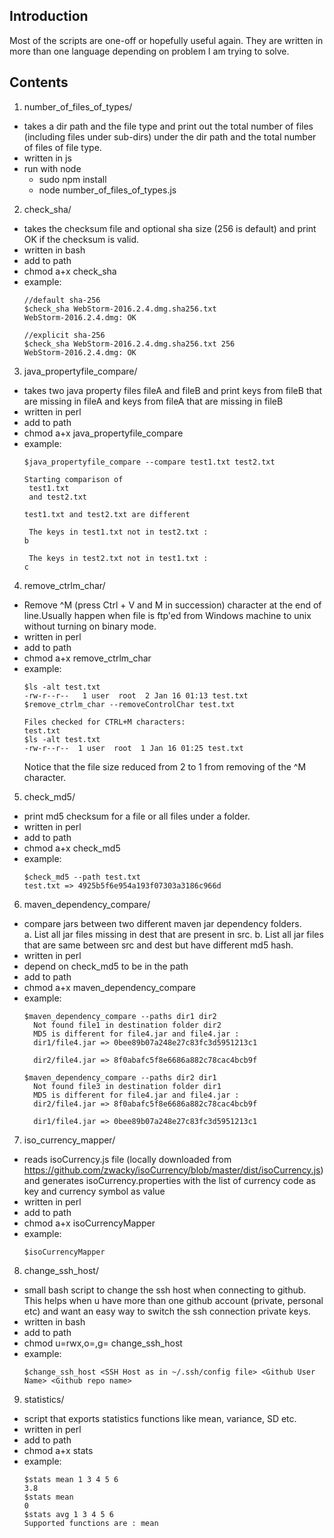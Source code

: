 Introduction
------------

Most of the scripts are one-off or hopefully useful again.
They are written in more than one language depending on problem I am trying
to solve.

Contents
--------

1. number_of_files_of_types/
  * takes a dir path and the file type and print out the total number
    of files (including files under sub-dirs) under the dir path and the total number
    of files of file type.
  * written in js
  * run with node
    * sudo npm install
    * node number_of_files_of_types.js

2. check_sha/
  * takes the checksum file and optional sha size (256 is default) and print OK
    if the checksum is valid.
  * written in bash
  * add to path
  * chmod a+x check_sha
  * example:
    ```
    //default sha-256
    $check_sha WebStorm-2016.2.4.dmg.sha256.txt
    WebStorm-2016.2.4.dmg: OK

    //explicit sha-256
    $check_sha WebStorm-2016.2.4.dmg.sha256.txt 256
    WebStorm-2016.2.4.dmg: OK
    ```
3. java_propertyfile_compare/
  * takes two java property files fileA and fileB and print keys from fileB that are missing in fileA and keys from fileA that are missing in fileB
  * written in perl
  * add to path
  * chmod a+x java_propertyfile_compare
  * example:
    ```
    $java_propertyfile_compare --compare test1.txt test2.txt 

    Starting comparison of 
     test1.txt 
     and test2.txt

    test1.txt and test2.txt are different

     The keys in test1.txt not in test2.txt : 
    b

     The keys in test2.txt not in test1.txt : 
    c
    ```
  
4. remove_ctrlm_char/
  * Remove ^M (press Ctrl + V and M in succession) character at the end of line.Usually happen when file is ftp'ed from Windows machine to unix without turning on binary mode.
  * written in perl
  * add to path
  * chmod a+x remove_ctrlm_char
  * example:
    ```
    $ls -alt test.txt
    -rw-r--r--   1 user  root  2 Jan 16 01:13 test.txt
    $remove_ctrlm_char --removeControlChar test.txt 

    Files checked for CTRL+M characters:
    test.txt
    $ls -alt test.txt
    -rw-r--r--  1 user  root  1 Jan 16 01:25 test.txt
    ```
    Notice that the file size reduced from 2 to 1 from removing of the ^M character.  

5. check_md5/
  * print md5 checksum for a file or all files under a folder.
  * written in perl
  * add to path
  * chmod a+x check_md5
  * example:  
    ```
    $check_md5 --path test.txt   
    test.txt => 4925b5f6e954a193f07303a3186c966d
    ```

6. maven_dependency_compare/
  * compare jars between two different maven jar dependency folders.  
    a. List all jar files missing in dest that are present in src.
    b. List all jar files that are same between src and dest but have different md5 hash.
  * written in perl
  * depend on check_md5 to be in the path
  * add to path
  * chmod a+x maven_dependency_compare
  * example:
    ```
    $maven_dependency_compare --paths dir1 dir2
      Not found file1 in destination folder dir2
      MD5 is different for file4.jar and file4.jar :
      dir1/file4.jar => 0bee89b07a248e27c83fc3d5951213c1

      dir2/file4.jar => 8f0abafc5f8e6686a882c78cac4bcb9f

    $maven_dependency_compare --paths dir2 dir1
      Not found file3 in destination folder dir1
      MD5 is different for file4.jar and file4.jar :
      dir2/file4.jar => 8f0abafc5f8e6686a882c78cac4bcb9f

      dir1/file4.jar => 0bee89b07a248e27c83fc3d5951213c1
    ```   

7. iso_currency_mapper/
  * reads isoCurrency.js file (locally downloaded from https://github.com/zwacky/isoCurrency/blob/master/dist/isoCurrency.js) and generates isoCurrency.properties with the list of currency code as key and currency symbol as value
  * written in perl
  * add to path
  * chmod a+x isoCurrencyMapper
  * example:
    ```
    $isoCurrencyMapper

    ```
8. change_ssh_host/
  * small bash script to change the ssh host when connecting to github. This helps when u
have more than one github account (private, personal etc) and want an easy way to switch the ssh
connection private keys.
  * written in bash
  * add to path
  * chmod u=rwx,o=,g= change_ssh_host
  * example:
    ```
    $change_ssh_host <SSH Host as in ~/.ssh/config file> <Github User Name> <Github repo name>
    ```
9. statistics/
  * script that exports statistics functions like mean, variance,
    SD etc.
  * written in perl
  * add to path
  * chmod a+x stats
  * example:
    ```
    $stats mean 1 3 4 5 6
    3.8
    $stats mean
    0
    $stats avg 1 3 4 5 6
    Supported functions are : mean
    ```   
    

 









